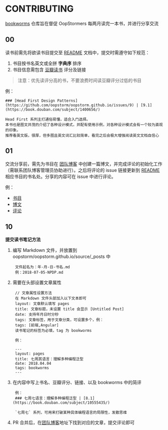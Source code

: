 # CONTRIBUTING

[bookworms](https://github.com/oopstorm/bookworms) 仓库旨在督促 OopStormers 每两月读完一本书，并进行分享交流

## 00

读书前需先将欲读书目提交至 [README](https://github.com/oopstorm/bookworms/blob/master/README.md) 文档中，提交时需遵守如下规范：

1. 书目按书名英文或全拼 **字典序** 排序
1. 书目信息需包含 [豆瓣读书](https://book.douban.com/) 评分及链接
> 注意：优先读评分高的书，不要浪费时间读豆瓣评分过低的书目

例：

```
### [Head First Design Patterns](https://github.com/oopstorm/oopstorm.github.io/issues/9) | [9.1](https://book.douban.com/subject/1400656/)

Head First 系列主打通俗易懂，适合入门选择。
本书也是图文并茂的介绍了各种设计模式，并配有使用示例，对各种设计模式会有一个较为直观的印象。
推荐看英文版，很厚，但多图且英文词汇比较简单，看完之后会极大增强阅读英文文档自信心
```

## 01

交流分享前，需先为书目在 [团队博客](https://oopstorm.github.io/) 中创建一篇博文，并完成评论的初始化工作（需联系团队博客管理员协助进行）。之后将评论的 issue 链接更新到 [README](https://github.com/oopstorm/bookworms/blob/master/README.md) 相应书目的书名处。分享的内容可在 issue 中进行评论。

例：

* [书目](https://github.com/oopstorm/bookworms/blob/master/README.md#%E5%9B%BE%E8%A7%A3-http--81)
* [博文](https://oopstorm.github.io/2018/04/03/2018-04-03-http/)
* [评论](https://github.com/oopstorm/oopstorm.github.io/issues/7)

## 10

**提交读书笔记方法**


1. 编写 Markdown 文件，并放置到 oopstorm/oopstorm.github.io/source/_posts 中

		文件起名为：年-月-日-书名.md
		例：2018-07-05-NPDP.md

2. 需要在头部设置文章属性

		// 文章属性设置方法
		在 Markdown 文件头部加入以下文本即可
		layout: 文章默认填写 pages
		title: 文章标题，未设置 title 会显示 [Untitled Post]
		date: 支持年月日时分秒
		tags: 文章标签，用于文章分类，可设置多个，例：
		tags: [前端,Angular]
		读书笔记的标签为必填，tag 为 bookworms

		例：

		---
		layout: pages
		title: 七周其语言：理解多种编程泛型
		date: 2018.04.04
		tags: bookworms
		---

3. 在内容中写上书名、豆瓣评分、链接、以及 bookworms 中的简评

		例：
		### 七周七语言：理解多种编程泛型 | [8.1](https://book.douban.com/subject/10555435/)
	
		`七周七` 系列，可用来打破某种具体编程语言的局限性，发散思维
		
4. PR 合并后，在[团队博客](https://oopstorm.github.io)地址下找到对应的文章，提交评论即可
